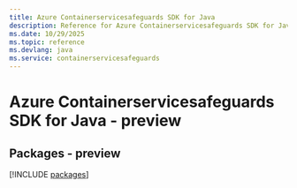```yaml
---
title: Azure Containerservicesafeguards SDK for Java
description: Reference for Azure Containerservicesafeguards SDK for Java
ms.date: 10/29/2025
ms.topic: reference
ms.devlang: java
ms.service: containerservicesafeguards
---
```

# Azure Containerservicesafeguards SDK for Java - preview
## Packages - preview
[!INCLUDE [packages](containerservicesafeguards-index.md)]
